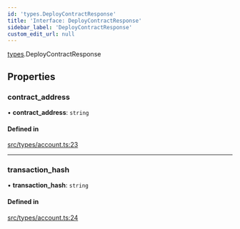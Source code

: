 ```yaml
---
id: 'types.DeployContractResponse'
title: 'Interface: DeployContractResponse'
sidebar_label: 'DeployContractResponse'
custom_edit_url: null
---
```


[types](../namespaces/types.md).DeployContractResponse

## Properties

### contract_address

• **contract_address**: `string`

#### Defined in

[src/types/account.ts:23](https://github.com/0xs34n/starknet.js/blob/v5.14.1/src/types/account.ts#L23)

---

### transaction_hash

• **transaction_hash**: `string`

#### Defined in

[src/types/account.ts:24](https://github.com/0xs34n/starknet.js/blob/v5.14.1/src/types/account.ts#L24)
